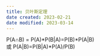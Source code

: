 ```yaml
---
title: 贝叶斯定理
date created: 2023-02-21
date modified: 2023-03-14
---
```


P(A∩B) = P(A)\*P(B|A)=P(B)\*P(A|B)  
或 P(A|B)=P(B|A)\*P(A)/P(B)
